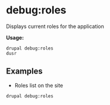 # debug:roles
Displays current roles for the application

**Usage:**
```
drupal debug:roles
dusr
```

## Examples
* Roles list on the site
```
drupal debug:roles
```
